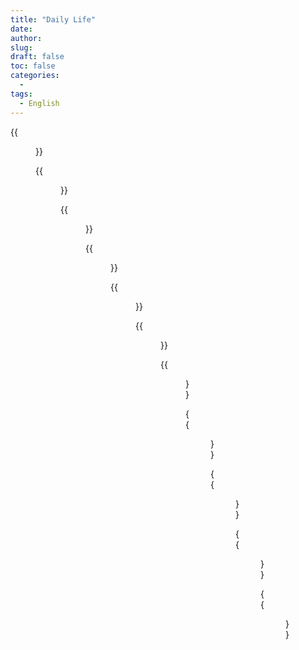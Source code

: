 ```yaml
---
title: "Daily Life"
date: 
author: 
slug: 
draft: false
toc: false
categories:
  - 
tags:
  - English
---
```


{{<figure src="https://raw.githubusercontent.com/DarknessYzY/Photos/main/IMG_2207.JPG" 
          title="My takeaway from Physics">}}
  
  {{<figure src="https://raw.githubusercontent.com/DarknessYzY/Photos/main/IMG_7336.JPG" 
          title="Quantum Cryptography" caption="Explained by Professor Dirk Bouwmeester">}}
  
  {{<figure src="https://raw.githubusercontent.com/DarknessYzY/Photos/main/IMG_7295.JPG">}}
  
  {{<figure src="https://raw.githubusercontent.com/DarknessYzY/Photos/main/IMG_1114.JPG" 
          title="When Biology meets Physics" caption="Biophysics course lectured by Professor Cyrus R. Safinya">}}
  
  {{<figure src="https://scontent-msp1-1.xx.fbcdn.net/v/t1.6435-9/246206174_3102405340031769_8072894983361361192_n.jpg?_nc_cat=108&ccb=1-5&_nc_sid=0debeb&_nc_ohc=Lczbz7XLHhEAX-mHOtW&_nc_ht=scontent-msp1-1.xx&oh=3d174fad26394aa59319ad37cfeeb865&oe=619A392D" 
          title="Dr.B: 'Explosion is the key!'">}}
  
  
  {{<figure src="https://raw.githubusercontent.com/DarknessYzY/Photos/main/IMG_2032.JPG" 
          title="Electromagnetism" caption="My comrades in Physics: Rio Shiihara and Blake Haist">}}
  
  
  {{<figure src="https://raw.githubusercontent.com/DarknessYzY/Photos/main/IMG_3096.JPG" 
          title="Lab routine at 9pm">}}
  
 
  
   {{<figure src="https://scontent-msp1-1.xx.fbcdn.net/v/t1.6435-9/248032311_3102998599972443_2677834388575720857_n.jpg?_nc_cat=107&ccb=1-5&_nc_sid=0debeb&_nc_ohc=qg4LBK92SHoAX_ax-aI&_nc_ht=scontent-msp1-1.xx&oh=5ee704857f33b7a5d822c7e2b47f1f28&oe=619BC1EB" 
          title="Shanghai Tower, Jinmao Building, and Shanghai World Financial Center">}}
  
  
  
  {{<figure src="https://raw.githubusercontent.com/DarknessYzY/Photos/main/IMG_1357.JPG" 
           title="Summer internship at SWFC, Shanghai" caption="Photo by my best friend Sam Cai (summer 2017)!">}}
  
  
  {{<figure src="https://raw.githubusercontent.com/DarknessYzY/Photos/main/IMG_1328.JPG" 
           title="My working place at Mitsui Sumitomo">}}
  
  
  
  {{<figure src="https://scontent-msp1-1.xx.fbcdn.net/v/t1.6435-9/248281712_3101807416758228_7051927986359361198_n.jpg?_nc_cat=104&ccb=1-5&_nc_sid=0debeb&_nc_ohc=hApqS5B1WTEAX-sl2ni&_nc_ht=scontent-msp1-1.xx&oh=b1b0aade2ed2d8d2afbf7a573f313b8c&oe=61988690" 
           title="Extra work at Finance Department, Mitsui Sumitomo Insurance" caption="My colleagues are checking an office desk that designed and assembled by myself.">}}
  
  
  
  
  
  
  
  
  
